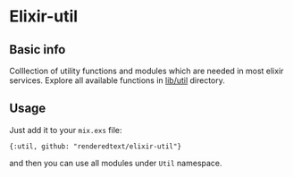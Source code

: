 # Elixir-util

## Basic info

Colllection of utility functions and modules which are needed in most elixir services.
Explore all available functions in [lib/util](lib/util) directory.

## Usage

Just add it to your `mix.exs` file:
```
{:util, github: "renderedtext/elixir-util"}
```
and then you can use all modules under `Util` namespace.
